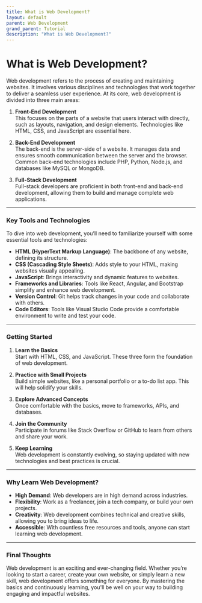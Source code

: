 ```yaml
---
title: What is Web Development?
layout: default
parent: Web Development
grand_parent: Tutorial
description: "What is Web Development?"
---
```


# What is Web Development?

Web development refers to the process of creating and maintaining websites. It involves various disciplines and technologies that work together to deliver a seamless user experience. At its core, web development is divided into three main areas:

1. **Front-End Development**  
   This focuses on the parts of a website that users interact with directly, such as layouts, navigation, and design elements. Technologies like HTML, CSS, and JavaScript are essential here.

2. **Back-End Development**  
   The back-end is the server-side of a website. It manages data and ensures smooth communication between the server and the browser. Common back-end technologies include PHP, Python, Node.js, and databases like MySQL or MongoDB.

3. **Full-Stack Development**  
   Full-stack developers are proficient in both front-end and back-end development, allowing them to build and manage complete web applications.

---

### Key Tools and Technologies

To dive into web development, you’ll need to familiarize yourself with some essential tools and technologies:

- **HTML (HyperText Markup Language)**: The backbone of any website, defining its structure.
- **CSS (Cascading Style Sheets)**: Adds style to your HTML, making websites visually appealing.
- **JavaScript**: Brings interactivity and dynamic features to websites.
- **Frameworks and Libraries**: Tools like React, Angular, and Bootstrap simplify and enhance web development.
- **Version Control**: Git helps track changes in your code and collaborate with others.
- **Code Editors**: Tools like Visual Studio Code provide a comfortable environment to write and test your code.

---

### Getting Started

1. **Learn the Basics**  
   Start with HTML, CSS, and JavaScript. These three form the foundation of web development.

2. **Practice with Small Projects**  
   Build simple websites, like a personal portfolio or a to-do list app. This will help solidify your skills.

3. **Explore Advanced Concepts**  
   Once comfortable with the basics, move to frameworks, APIs, and databases.

4. **Join the Community**  
   Participate in forums like Stack Overflow or GitHub to learn from others and share your work.

5. **Keep Learning**  
   Web development is constantly evolving, so staying updated with new technologies and best practices is crucial.

---

### Why Learn Web Development?

- **High Demand**: Web developers are in high demand across industries.
- **Flexibility**: Work as a freelancer, join a tech company, or build your own projects.
- **Creativity**: Web development combines technical and creative skills, allowing you to bring ideas to life.
- **Accessible**: With countless free resources and tools, anyone can start learning web development.

---

### Final Thoughts

Web development is an exciting and ever-changing field. Whether you’re looking to start a career, create your own website, or simply learn a new skill, web development offers something for everyone. By mastering the basics and continuously learning, you'll be well on your way to building engaging and impactful websites.